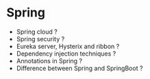 # Spring

- Spring cloud ?
- Spring security ?
- Eureka server, Hysterix and ribbon ?
- Dependency injection techniques ?
- Annotations in Spring ?
- Difference between Spring and SpringBoot ?